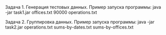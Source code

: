 Задача 1. Генерация тестовых данных.
Пример запуска программы:
java -jar task1.jar offices.txt 90000 operations.txt


Задача 2. Группировка данных.
Пример запуска программы:
java -jar task2.jar operations.txt sums-by-dates.txt sums-by-offices.txt
